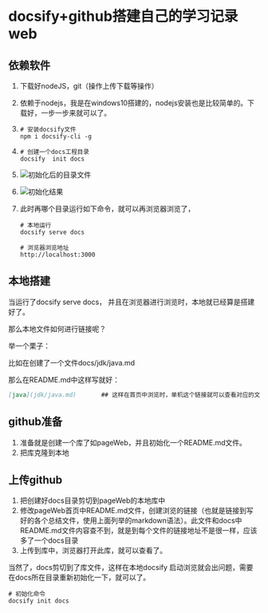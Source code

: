 # docsify+github搭建自己的学习记录web

## 依赖软件

1. 下载好nodeJS，git（操作上传下载等操作）

2. 依赖于nodejs，我是在windows10搭建的，nodejs安装也是比较简单的。下载好，一步一步来就可以了。

3. ```shell
   # 安装docsify文件
   npm i docsify-cli -g
   ```

4. ```shell
   # 创建一个docs工程目录
   docsify  init docs
   ```

5. ![初始化后的目录文件](C:\Users\Sparks\AppData\Roaming\Typora\typora-user-images\1559959199726.png)

6. ![初始化结果](C:\Users\Sparks\AppData\Roaming\Typora\typora-user-images\1559959265832.png)

7. 此时再哪个目录运行如下命令，就可以再浏览器浏览了，

   ```shel
   # 本地运行
   docsify serve docs
   
   # 浏览器浏览地址
   http://localhost:3000
   ```

   

## 本地搭建

当运行了docsify serve docs， 并且在浏览器进行浏览时，本地就已经算是搭建好了。

那么本地文件如何进行链接呢？

举一个栗子：

比如在创建了一个文件docs/jdk/java.md

那么在README.md中这样写就好：

```markdown
[java](jdk/java.md)       ## 这样在首页中浏览时，单机这个链接就可以查看对应的文档了，就是markdown链接使用
```



## github准备

1. 准备就是创建一个库了如pageWeb，并且初始化一个README.md文件。
2. 把库克隆到本地

## 上传github

1. 把创建好docs目录剪切到pageWeb的本地库中
2. 修改pageWeb首页中README.md文件，创建浏览的链接（也就是链接到写好的各个总结文件，使用上面列举的markdown语法）。此文件和docs中README.md文件内容查不到，就是到每个文件的链接地址不是很一样，应该多了一个docs目录
3. 上传到库中，浏览器打开此库，就可以查看了。

当然了，docs剪切到了库文件，这样在本地docsify 启动浏览就会出问题，需要在docs所在目录重新初始化一下，就可以了。

```shell
# 初始化命令
docsify init docs
```



